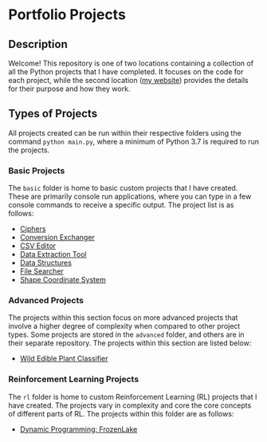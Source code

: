 # Portfolio Projects

## Description

Welcome! This repository is one of two locations containing a collection of all the Python projects that I have completed. It focuses on the code for each project, while the second location ([my website](https://acius.co.uk/portfolio/)) provides the details for their purpose and how they work.

## Types of Projects

All projects created can be run within their respective folders using the command `python main.py`, where a minimum of Python 3.7 is required to run the projects.

### Basic Projects

The `basic` folder is home to basic custom projects that I have created. These are primarily console run applications, where you can type in a few console commands to receive a specific output. The project list is as follows:

- [Ciphers](https://github.com/Achronus/Portfolio/tree/master/basic/ciphers)
- [Conversion Exchanger](https://github.com/Achronus/Portfolio/tree/master/basic/conversion_exchanger)
- [CSV Editor](https://github.com/Achronus/Portfolio/tree/master/basic/csv_editor)
- [Data Extraction Tool](https://github.com/Achronus/Portfolio/tree/master/basic/data_extraction_tool)
- [Data Structures](https://github.com/Achronus/Portfolio/tree/master/basic/data_structures)
- [File Searcher](https://github.com/Achronus/Portfolio/tree/master/basic/file_searcher)
- [Shape Coordinate System](https://github.com/Achronus/Portfolio/tree/master/basic/shape_coordinate_system)

### Advanced Projects

The projects within this section focus on more advanced projects that involve a higher degree of complexity when compared to other project types. Some projects are stored in the `advanced` folder, and others are in their separate repository. The projects within this section are listed below:

- [Wild Edible Plant Classifier](https://github.com/Achronus/wep-classifier)

### Reinforcement Learning Projects

The `rl` folder is home to custom Reinforcement Learning (RL) projects that I have created. The projects vary in complexity and core the core concepts of different parts of RL. The projects within this folder are as follows:

- [Dynamic Programming: FrozenLake](https://github.com/Achronus/Portfolio/tree/master/rl/dynamic_programming)
